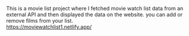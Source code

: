 This is a movie list project where I fetched movie watch list data from an external API and then displayed the data on the website. you can add or remove films from your list.  
           https://moviewatchlist1.netlify.app/     
 
